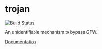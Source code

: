 # trojan

[![Build Status](https://travis-ci.org/GreaterFire/trojan.svg?branch=master)](https://travis-ci.org/GreaterFire/trojan)

An unidentifiable mechanism to bypass GFW.

[Documentation](https://greaterfire.github.io/trojan)
